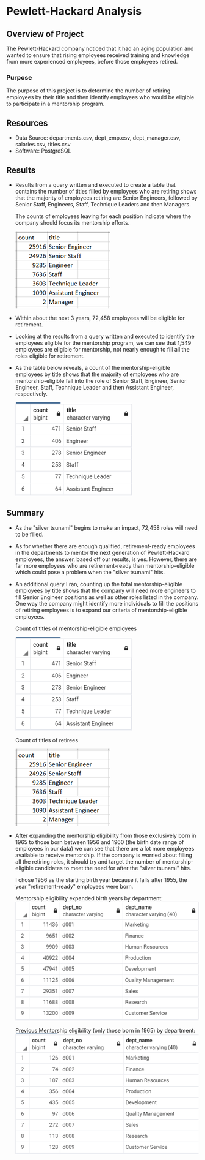 # Pewlett-Hackard Analysis

## Overview of Project

The Pewlett-Hackard company noticed that it had an aging population and wanted to ensure that rising employees received training and knowledge from more experienced employees, before those employees retired.

### Purpose

The purpose of this project is to determine the number of retiring employees by their title and then identify employees who would be eligible to participate in a mentorship program.

## Resources

- Data Source: departments.csv, dept_emp.csv, dept_manager.csv, salaries.csv, titles.csv
- Software: PostgreSQL

## Results

- Results from a query written and executed to create a table that contains the number of titles filled by employees who are retiring shows that the majority of employees retiring are Senior Engineers, followed by Senior Staff, Engineers, Staff, Technique Leaders and then Managers.

  The counts of employees leaving for each position indicate where the company should focus its mentorship efforts.

   ![titles of retirees](TitlesofRetirees.PNG)

- Within about the next 3 years, 72,458 employees will be eligible for retirement.
- Looking at the results from a query written and executed to identify the employees eligible for the mentorship program, we can see that 1,549 employees are eligible for mentorship, not nearly enough to fill all the roles eligible for retirement.
- As the table below reveals, a count of the mentorship-eligible employees by title shows that the majority of employees who are mentorship-eligible fall into the role of Senior Staff, Engineer, Senior Engineer, Staff, Technique Leader and then Assistant Engineer, respectively.
  
  ![titles of mentorship-eligible employees](MentorshipTitles.PNG)


## Summary

- As the "silver tsunami" begins to make an impact, 72,458 roles will need to be filled. 
- As for whether there are enough qualified, retirement-ready employees in the departments to mentor the next generation of Pewlett-Hackard employees, the answer, based off our results, is yes. However, there are far more employees who are retirement-ready than mentorship-eligible which could pose a problem when the "silver tsunami" hits.
-  An additional query I ran, counting up the total mentorship-eligible employees by title shows that the company will need more engineers to fill Senior Engineer positions as well as other roles listed in the company. One way the company might identify more individuals to fill the positions of retiring employees is to expand our criteria of mentorship-eligible employees.
  
   Count of titles of mentorship-eligible employees

    ![titles of mentorship-eligible employees](MentorshipTitles.PNG)

    Count of titles of retirees

    ![titles of retirees](TitlesofRetirees.PNG)
-  After expanding the mentorship eligibility from those exclusively born in 1965 to those born between 1956 and 1960 (the birth date range of employees in our data) we can see that there are a lot more employees available to receive mentorship.
  If the company is worried about filling all the retiring roles, it should try and target the number of mentorship-eligible candidates to meet the need for after the "silver tsunami" hits. 
  
    I chose 1956 as the starting birth year because it falls after 1955, the year "retirement-ready" employees were born.
    
    Mentorship eligibility expanded birth years by department:
  ![mentorship_expanded](MentorshipEligibilityExpanded.PNG)

   Previous Mentorship eligibility (only those born in 1965) by department:
  ![mentorship_1965](MentorshipEligibility.PNG)